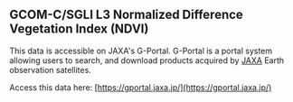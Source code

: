 ## GCOM-C/SGLI L3 Normalized Difference Vegetation Index (NDVI)

This data is accessible on JAXA's G-Portal. G-Portal is a portal system allowing users to search, and download products acquired by [JAXA](https://global.jaxa.jp/) Earth observation satellites.

Access this data here: [https://gportal.jaxa.jp/](https://gportal.jaxa.jp/)

